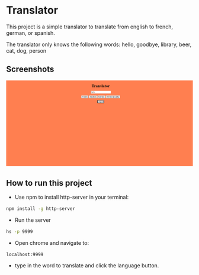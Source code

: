 # Translator

This project is a simple translator to translate from english to french, german, or spanish.

The translator only knows the following words:
hello, goodbye, library, beer, cat, dog, person

## Screenshots
![main screen](translatorscreen.PNG)

## How to run this project
* Use npm to install http-server in your terminal:
```sh
npm install -g http-server
```
* Run the server
```sh
hs -p 9999
```
* Open chrome and navigate to:
```
localhost:9999
```
* type in the word to translate and click the language button.